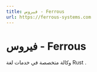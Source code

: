```yaml
---
title: فيروس - Ferrous
url: https://ferrous-systems.com
---
```


# فيروس - Ferrous

وكالة متخصصة في خدمات لغة Rust .
